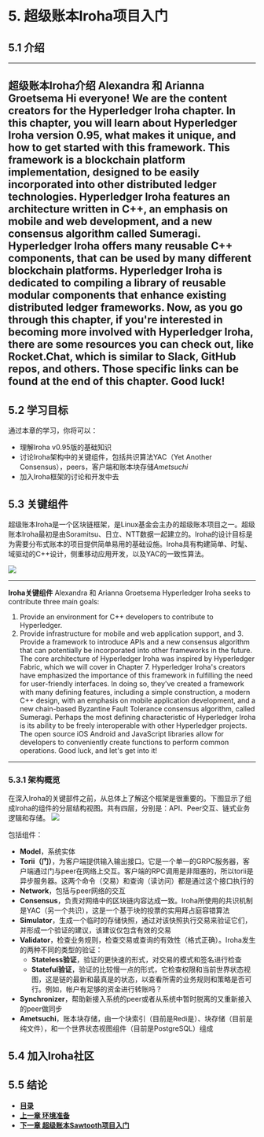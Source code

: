 # 5. 超级账本Iroha项目入门
## 5.1 介绍
---
**超级账本Iroha介绍**
Alexandra 和 Arianna Groetsema
Hi everyone! We are the content creators for the Hyperledger Iroha chapter.
In this chapter, you will learn about Hyperledger Iroha version 0.95, what makes it unique, and how to get started with this framework.
This framework is a blockchain platform implementation, designed to be easily incorporated into other distributed ledger technologies.
Hyperledger Iroha features an architecture written in C++, an emphasis on mobile and web development, and a new consensus algorithm called Sumeragi.
Hyperledger Iroha offers many reusable C++ components, that can be used by many different blockchain platforms.
Hyperledger Iroha is dedicated to compiling a library of reusable modular components that enhance existing distributed ledger frameworks.
Now, as you go through this chapter, if you're interested in becoming more involved with Hyperledger Iroha,
there are some resources you can check out, like Rocket.Chat, which is similar to Slack, GitHub repos, and others.
Those specific links can be found at the end of this chapter.
Good luck!
---

## 5.2 学习目标
通过本章的学习，你将可以：
- 理解Iroha v0.95版的基础知识
- 讨论Iroha架构中的关键组件，包括共识算法YAC（Yet Another Consensus），peers，客户端和账本块存储*Ametsuchi*
- 加入Iroha框架的讨论和开发中去


## 5.3 关键组件
超级账本Iroha是一个区块链框架，是Linux基金会主办的超级账本项目之一。超级账本Iroha最初是由Soramitsu、日立、NTT数据一起建立的。Iroha的设计目标是为需要分布式账本的项目提供简单易用的基础设施。Iroha具有构建简单、时髦、域驱动的C++设计，侧重移动应用开发，以及YAC的一致性算法。

![](https://prod-edxapp.edx-cdn.org/assets/courseware/v1/94f08731c2a2a792a7a20c298839aa38/asset-v1:LinuxFoundationX+LFS171x+3T2017+type@asset+block/Iroha_3_sm.png)

---
**Iroha关键组件**
Alexandra 和 Arianna Groetsema
Hyperledger Iroha seeks to contribute three main goals:
1. Provide an environment for C++ developers to contribute to Hyperledger.
2. Provide infrastructure for mobile and web application support,
and 3. Provide a framework to introduce APIs and a new consensus algorithm that can potentially be incorporated into other frameworks in the future.
The core architecture of Hyperledger Iroha was inspired by Hyperledger Fabric, which we will cover in Chapter 7.
Hyperledger Iroha's creators have emphasized the importance of this framework in fulfilling the need for user-friendly interfaces.
In doing so, they've created a framework with many defining features,
including a simple construction, a modern C++ design, with an emphasis on mobile application development,
and a new chain-based Byzantine Fault Tolerance consensus algorithm, called Sumeragi.
Perhaps the most defining characteristic of Hyperledger Iroha is its ability to be freely interoperable with other Hyperledger projects.
The open source iOS Android and JavaScript libraries allow for developers to conveniently create functions to perform common operations.
Good luck, and let's get into it!
---

### 5.3.1 架构概览
在深入Iroha的关键部件之前，从总体上了解这个框架是很重要的。下图显示了组成Iroha的组件的分层结构视图。共有四层，分别是：API、Peer交互、链式业务逻辑和存储。
![](https://prod-edxapp.edx-cdn.org/assets/courseware/v1/cb033d180ecb4eb288f2f0a489195e6c/asset-v1:LinuxFoundationX+LFS171x+3T2017+type@asset+block/Iroha-architecture.png)

包括组件：
- **Model**，系统实体
- **Torii（门）**，为客户端提供输入输出接口。它是一个单一的GRPC服务器，客户端通过门与peer在网络上交互。客户端的RPC调用是非阻塞的，所以torii是异步服务器。这两个命令（交易）和查询（读访问）都是通过这个接口执行的
- **Network**，包括与peer网络的交互
- **Consensus**，负责对网络中的区块链内容达成一致。Iroha所使用的共识机制是YAC（另一个共识），这是一个基于块的投票的实用拜占庭容错算法
- **Simulator**，生成一个临时的存储快照，通过对该快照执行交易来验证它们，并形成一个验证的建议，该建议仅包含有效的交易
- **Validator**，检查业务规则，检查交易或查询的有效性（格式正确）。Iroha发生的两种不同的类型的验证：
  - **Stateless验证**，验证的更快速的形式，对交易的模式和签名进行检查
  - **Stateful验证**，验证的比较慢一点的形式，它检查权限和当前世界状态视图，这是链的最新和最真是的状态，以查看所需的业务规则和策略是否可行。例如，帐户有足够的资金进行转账吗？
- **Synchronizer**，帮助新接入系统的peer或者从系统中暂时脱离的又重新接入的peer做同步
- **Ametsuchi**，账本块存储，由一个块索引（目前是Redi是）、块存储（目前是纯文件），和一个世界状态视图组件（目前是PostgreSQL）组成


## 5.4 加入Iroha社区
## 5.5 结论

- [**目录**](README.md)
- [**上一章 环境准备**](chapter4_prepare.md)
- [**下一章 超级账本Sawtooth项目入门**](chapter6_hyperledger_sawtooth.md)
